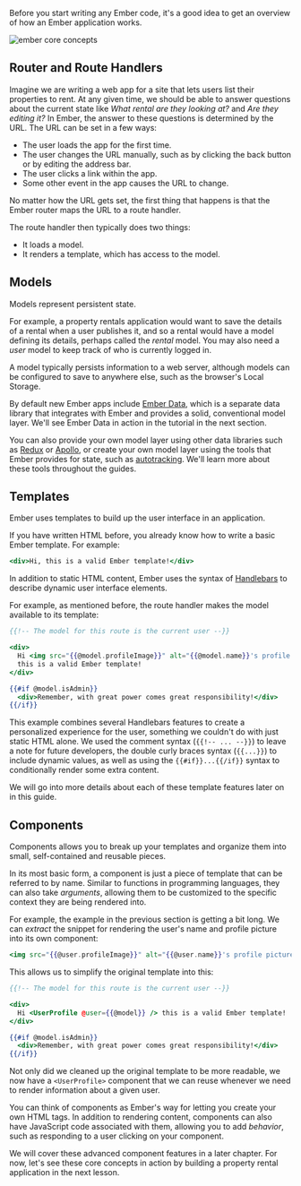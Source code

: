 Before you start writing any Ember code, it's a good idea to get an overview of how an
Ember application works.

![ember core concepts](/images/ember-core-concepts/ember-core-concepts.svg)

## Router and Route Handlers

Imagine we are writing a web app for a site that lets users list their properties to rent. At any given time, we should be able to answer questions about the current state like _What rental are they looking at?_ and _Are they editing it?_ In Ember, the answer to these questions is determined by the URL.
The URL can be set in a few ways:

* The user loads the app for the first time.
* The user changes the URL manually, such as by clicking the back button or by editing the address bar.
* The user clicks a link within the app.
* Some other event in the app causes the URL to change.

No matter how the URL gets set, the first thing that happens is that the Ember router maps the URL to a route handler.

The route handler then typically does two things:

* It loads a model.
* It renders a template, which has access to the model.

## Models

Models represent persistent state.

For example, a property rentals application would want to save the details of
a rental when a user publishes it, and so a rental would have a model defining
its details, perhaps called the _rental_ model. You may also need a _user_
model to keep track of who is currently logged in.

A model typically persists information to a web server, although models can be
configured to save to anywhere else, such as the browser's Local Storage.

By default new Ember apps include [Ember Data](../../models/), which is a
separate data library that integrates with Ember and provides a solid,
conventional model layer. We'll see Ember Data in action in the tutorial in
the next section.

You can also provide your own model layer using other data libraries such as
[Redux](https://github.com/ember-redux/ember-redux) or
[Apollo](https://github.com/ember-graphql/ember-apollo-client), or create your
own model layer using the tools that Ember provides for state, such as
[autotracking](../../components/component-state-and-actions). We'll learn more
about these tools throughout the guides.

## Templates

Ember uses templates to build up the user interface in an application.

If you have written HTML before, you already know how to write a basic Ember
template. For example:

```handlebars {data-filename="app/templates/welcome.hbs"}
<div>Hi, this is a valid Ember template!</div>
```

In addition to static HTML content, Ember uses the syntax of [Handlebars](http://handlebarsjs.com)
to describe dynamic user interface elements.

For example, as mentioned before, the route handler makes the model available
to its template:

```handlebars {data-filename="app/templates/welcome.hbs"}
{{!-- The model for this route is the current user --}}

<div>
  Hi <img src="{{@model.profileImage}}" alt="{{@model.name}}'s profile picture"> {{@model.name}},
  this is a valid Ember template!
</div>

{{#if @model.isAdmin}}
  <div>Remember, with great power comes great responsibility!</div>
{{/if}}
```

This example combines several Handlebars features to create a personalized
experience for the user, something we couldn't do with just static HTML alone.
We used the comment syntax (`{{!-- ... --}}`) to leave a note for future
developers, the double curly braces syntax (`{{...}}`) to include dynamic
values, as well as using the `{{#if}}...{{/if}}` syntax to conditionally render
some extra content.

We will go into more details about each of these template features later on in
this guide.

## Components

Components allows you to break up your templates and organize them into small,
self-contained and reusable pieces.

In its most basic form, a component is just a piece of template that can be
referred to by name. Similar to functions in programming languages, they can
also take _arguments_, allowing them to be customized to the specific context
they are being rendered into.

For example, the example in the previous section is getting a bit long. We can
_extract_ the snippet for rendering the user's name and profile picture into
its own component:

```handlebars {data-filename="app/components/user-profile.hbs"}
<img src="{{@user.profileImage}}" alt="{{@user.name}}'s profile picture"> {{@user.name}}
```

This allows us to simplify the original template into this:

```handlebars {data-filename="app/templates/welcome.hbs"}
{{!-- The model for this route is the current user --}}

<div>
  Hi <UserProfile @user={{@model}} /> this is a valid Ember template!
</div>

{{#if @model.isAdmin}}
  <div>Remember, with great power comes great responsibility!</div>
{{/if}}
```

Not only did we cleaned up the original template to be more readable, we now
have a `<UserProfile>` component that we can reuse whenever we need to render
information about a given user.

You can think of components as Ember's way for letting you create your own HTML
tags. In addition to rendering content, components can also have JavaScript
code associated with them, allowing you to add _behavior_, such as responding
to a user clicking on your component.

We will cover these advanced component features in a later chapter. For now,
let's see these core concepts in action by building a property rental
application in the next lesson.
